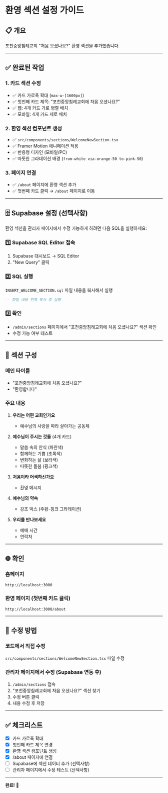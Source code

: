 # 환영 섹션 설정 가이드

## 📋 개요
포천중앙침례교회 "처음 오셨나요?" 환영 섹션을 추가했습니다.

---

## ✅ 완료된 작업

### 1. **카드 섹션 수정**
- ✅ 카드 가로폭 확대 (`max-w-[1600px]`)
- ✅ 첫번째 카드 제목: "포천중앙침례교회에 처음 오셨나요?"
- ✅ 웹: 4개 카드 가로 병렬 배치
- ✅ 모바일: 4개 카드 세로 배치

### 2. **환영 섹션 컴포넌트 생성**
- ✅ `src/components/sections/WelcomeNewSection.tsx`
- ✅ Framer Motion 애니메이션 적용
- ✅ 반응형 디자인 (모바일/PC)
- ✅ 따뜻한 그라데이션 배경 (`from-white via-orange-50 to-pink-50`)

### 3. **페이지 연결**
- ✅ `/about` 페이지에 환영 섹션 추가
- ✅ 첫번째 카드 클릭 → `/about` 페이지로 이동

---

## 🗄️ Supabase 설정 (선택사항)

환영 섹션을 관리자 페이지에서 수정 가능하게 하려면 다음 SQL을 실행하세요:

### 1️⃣ Supabase SQL Editor 접속
1. Supabase 대시보드 → SQL Editor
2. "New Query" 클릭

### 2️⃣ SQL 실행
`INSERT_WELCOME_SECTION.sql` 파일 내용을 복사해서 실행

```sql
-- 파일 내용 전체 복사 후 실행
```

### 3️⃣ 확인
- `/admin/sections` 페이지에서 "포천중앙침례교회에 처음 오셨나요?" 섹션 확인
- 수정 가능 여부 테스트

---

## 🎨 섹션 구성

### 메인 타이틀
- "포천중앙침례교회에 처음 오셨나요?"
- "환영합니다"

### 주요 내용
1. **우리는 어떤 교회인가요**
   - 예수님의 사랑을 따라 살아가는 공동체

2. **예수님이 주시는 것들** (4개 카드)
   - 말씀 속의 안식 (파란색)
   - 함께하는 기쁨 (초록색)
   - 변화하는 삶 (보라색)
   - 따뜻한 돌봄 (핑크색)

3. **처음이라 어색하신가요**
   - 환영 메시지

4. **예수님의 약속**
   - 강조 박스 (주황-핑크 그라데이션)

5. **우리를 만나보세요**
   - 예배 시간
   - 연락처

---

## 🌐 확인

### 홈페이지
```
http://localhost:3000
```

### 환영 페이지 (첫번째 카드 클릭)
```
http://localhost:3000/about
```

---

## 📝 수정 방법

### 코드에서 직접 수정
`src/components/sections/WelcomeNewSection.tsx` 파일 수정

### 관리자 페이지에서 수정 (Supabase 연동 후)
1. `/admin/sections` 접속
2. "포천중앙침례교회에 처음 오셨나요?" 섹션 찾기
3. 수정 버튼 클릭
4. 내용 수정 후 저장

---

## ✅ 체크리스트

- [x] 카드 가로폭 확대
- [x] 첫번째 카드 제목 변경
- [x] 환영 섹션 컴포넌트 생성
- [x] /about 페이지에 연결
- [ ] Supabase에 섹션 데이터 추가 (선택사항)
- [ ] 관리자 페이지에서 수정 테스트 (선택사항)

---

**완료!** 🎉






